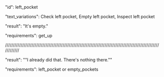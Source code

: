 "id": left_pocket

"text_variations":
Check left pocket, Empty left pocket, Inspect left pocket

"result":
"It's empty."

"requirements": get_up

////////////////////////////////////////////////////////////////////////////////////////////////////////////

"result":
""I already did that. There's nothing there.""

"requirements": left_pocket or empty_pockets 